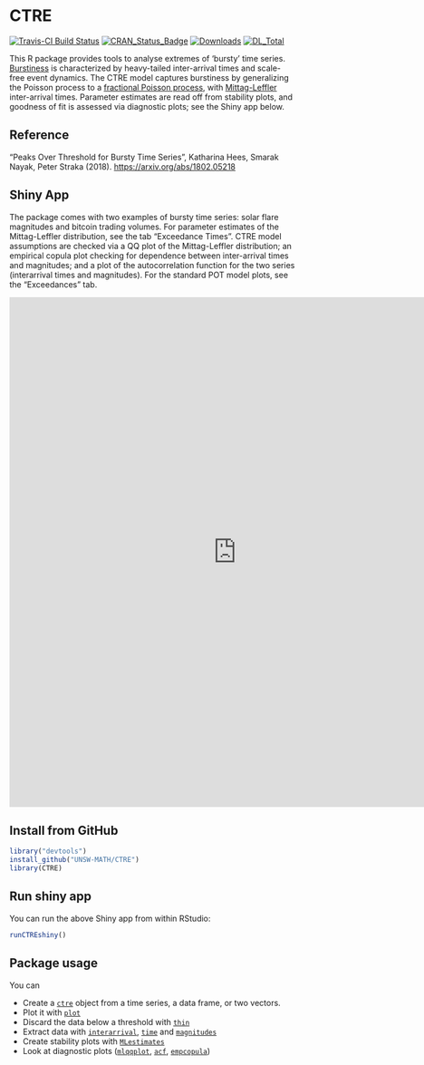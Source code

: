 
<!-- README.md is generated from README.Rmd. Please edit that file -->

# CTRE

[![Travis-CI Build
Status](https://api.travis-ci.org/UNSW-MATH/CTRE.svg?branch=master)](https://travis-ci.org/UNSW-MATH/CTRE)
[![CRAN\_Status\_Badge](http://www.r-pkg.org/badges/version/CTRE)](https://cran.r-project.org/package=CTRE)
[![Downloads](http://cranlogs.r-pkg.org/badges/CTRE)](https://cran.r-project.org/package=CTRE)
[![DL\_Total](http://cranlogs.r-pkg.org/badges/grand-total/CTRE?color=blue)](https://cran.r-project.org/package=CTRE)

This R package provides tools to analyse extremes of ‘bursty’ time
series. [Burstiness](https://en.wikipedia.org/wiki/Burstiness) is
characterized by heavy-tailed inter-arrival times and scale-free event
dynamics. The CTRE model captures burstiness by generalizing the Poisson
process to a [fractional Poisson
process](https://en.wikipedia.org/wiki/Fractional_Poisson_process), with
[Mittag-Leffler](https://strakaps.github.io/MittagLeffleR/)
inter-arrival times. Parameter estimates are read off from stability
plots, and goodness of fit is assessed via diagnostic plots; see the
Shiny app below.

## Reference

“Peaks Over Threshold for Bursty Time Series”, Katharina Hees, Smarak
Nayak, Peter Straka (2018). <https://arxiv.org/abs/1802.05218>

## Shiny App

The package comes with two examples of bursty time series: solar flare
magnitudes and bitcoin trading volumes. For parameter estimates of the
Mittag-Leffler distribution, see the tab “Exceedance Times”. CTRE model
assumptions are checked via a QQ plot of the Mittag-Leffler
distribution; an empirical copula plot checking for dependence between
inter-arrival times and magnitudes; and a plot of the autocorrelation
function for the two series (interarrival times and magnitudes). For the
standard POT model plots, see the “Exceedances”
tab.

<div>

<iframe src="https://strakaps.shinyapps.io/ctre-app/" style="border: none; width: 800px; height: 900px">

</iframe>

</div>

## Install from GitHub

``` r
library("devtools")
install_github("UNSW-MATH/CTRE")
library(CTRE)
```

## Run shiny app

You can run the above Shiny app from within RStudio:

``` r
runCTREshiny()
```

## Package usage

You can

  - Create a [`ctre`](/CTRE/reference/ctre.html) object from a time
    series, a data frame, or two vectors.
  - Plot it with [`plot`](/CTRE/reference/plot.ctre.html)
  - Discard the data below a threshold with
    [`thin`](/CTRE/reference/thin.html)
  - Extract data with
    [`interarrival`](/CTRE/reference/interarrival.html),
    [`time`](/CTRE/reference/time.html) and
    [`magnitudes`](/CTRE/reference/magnitudes.html)
  - Create stability plots with
    [`MLestimates`](/CTRE/reference/MLestimates.html)
  - Look at diagnostic plots
    ([`mlqqplot`](/CTRE/reference/mlqqplot.html),
    [`acf`](/CTRE/reference/acf.html),
    [`empcopula`](/CTRE/reference/empcopula.html))
